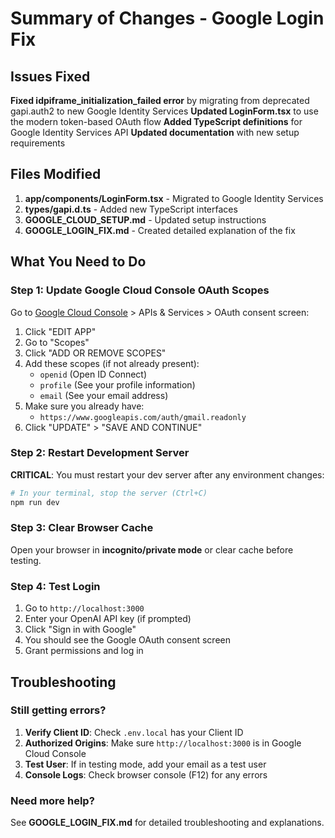 # Summary of Changes - Google Login Fix

## Issues Fixed

**Fixed idpiframe_initialization_failed error** by migrating from deprecated gapi.auth2 to new Google Identity Services
**Updated LoginForm.tsx** to use the modern token-based OAuth flow
**Added TypeScript definitions** for Google Identity Services API
**Updated documentation** with new setup requirements

## Files Modified

1. **app/components/LoginForm.tsx** - Migrated to Google Identity Services
2. **types/gapi.d.ts** - Added new TypeScript interfaces
3. **GOOGLE_CLOUD_SETUP.md** - Updated setup instructions
4. **GOOGLE_LOGIN_FIX.md** - Created detailed explanation of the fix

## What You Need to Do

### Step 1: Update Google Cloud Console OAuth Scopes

Go to [Google Cloud Console](https://console.cloud.google.com) > APIs & Services > OAuth consent screen:

1. Click "EDIT APP"
2. Go to "Scopes"
3. Click "ADD OR REMOVE SCOPES"
4. Add these scopes (if not already present):
   - `openid` (Open ID Connect)
   - `profile` (See your profile information)
   - `email` (See your email address)
5. Make sure you already have:
   - `https://www.googleapis.com/auth/gmail.readonly`
6. Click "UPDATE" > "SAVE AND CONTINUE"

### Step 2: Restart Development Server

**CRITICAL**: You must restart your dev server after any environment changes:

```bash
# In your terminal, stop the server (Ctrl+C)
npm run dev
```

### Step 3: Clear Browser Cache

Open your browser in **incognito/private mode** or clear cache before testing.

### Step 4: Test Login

1. Go to `http://localhost:3000`
2. Enter your OpenAI API key (if prompted)
3. Click "Sign in with Google"
4. You should see the Google OAuth consent screen
5. Grant permissions and log in

## Troubleshooting

### Still getting errors?

1. **Verify Client ID**: Check `.env.local` has your Client ID
2. **Authorized Origins**: Make sure `http://localhost:3000` is in Google Cloud Console
3. **Test User**: If in testing mode, add your email as a test user
4. **Console Logs**: Check browser console (F12) for any errors

### Need more help?

See **GOOGLE_LOGIN_FIX.md** for detailed troubleshooting and explanations.

